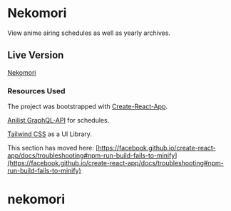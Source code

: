 # Nekomori

View anime airing schedules as well as yearly archives.

## Live Version

[Nekomori](https://nekomori.herokuapp.com/)

### Resources Used

The project was bootstrapped with [Create-React-App](https://github.com/facebook/create-react-app).

[Anilist GraphQL-API](https://github.com/AniList/ApiV2-GraphQL-Docs) for schedules.

[Tailwind CSS](https://tailwindcss.com/docs) as a UI Library.

This section has moved here: [https://facebook.github.io/create-react-app/docs/troubleshooting#npm-run-build-fails-to-minify](https://facebook.github.io/create-react-app/docs/troubleshooting#npm-run-build-fails-to-minify)
# nekomori
